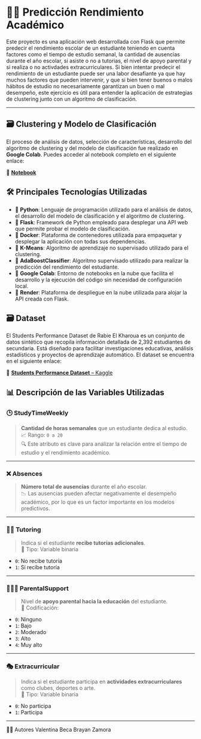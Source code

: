 # 👩‍🏫 Predicción Rendimiento Académico
Este proyecto es una aplicación web desarrollada con Flask que permite predecir el rendimiento escolar de un estudiante teniendo en cuenta factores como el tiempo de estudio semanal, la cantidad de ausencias durante el año escolar, si asiste o no a tutorias, el nivel de apoyo parental y si realiza o no activdades extracurriculares. Si bien intentar predecir el rendimiento de un estudiante puede ser una labor desafiante ya que hay muchos factores que pueden intervenir, y que si bien tener buenos o malos hábitos de estudio no necesariamente garantizan un buen o mal desempeño, este ejercicio es útil para entender la aplicación de estrategias de clustering junto con un algoritmo de clasificación.

---
## 🗃️ Clustering y Modelo de Clasificación
El proceso de análisis de datos, selección de características, desarrollo del algoritmo de clustering y del modelo de clasificación fue realizado en **Google Colab**.
Puedes acceder al notebook completo en el siguiente enlace:

🔗 [**Notebook**](https://colab.research.google.com/drive/1ATiyDclKyiPCj1isOmM4OtnDhm07k8q0?usp=sharing)

## 🛠️ Principales Tecnologías Utilizadas

- 🔹 **Python**: Lenguaje de programación utilizado para el análisis de datos, el desarrollo del modelo de clasificación y el algoritmo de clustering.
- 🔹 **Flask**: Framework de Python empleado para desplegar una API web que permite probar el modelo de clasificación.
- 🔹 **Docker**: Plataforma de contenedores utilizada para empaquetar y desplegar la aplicación con todas sus dependencias.
- 🔹 **K-Means**: Algoritmo de aprendizaje no supervisado utilizado para el clustering.
- 🔹 **AdaBoostClassifier**: Algoritmo supervisado utilizado para realizar la predicción del rendimiento del estudiante.
- 🔹 **Google Colab**: Entorno de notebooks en la nube que facilita el desarrollo y la ejecución del código sin necesidad de configuración local.
- 🔹 **Render**: Plataforma de despliegue en la nube utilizada para alojar la API creada con Flask.

## 🗃️ Dataset
​El Students Performance Dataset de Rabie El Kharoua es un conjunto de datos sintético que recopila información detallada de 2,392 estudiantes de secundaria. Está diseñado para facilitar investigaciones educativas, análisis estadísticos y proyectos de aprendizaje automático. El dataset se encuentra en el siguiente enlace:

🔗 [**Students Performance Dataset** – Kaggle](https://www.kaggle.com/datasets/rabieelkharoua/students-performance-dataset)

## 📊 Descripción de las Variables Utilizadas

### 🕒 StudyTimeWeekly
> **Cantidad de horas semanales** que un estudiante dedica al estudio.  
📈 Rango: `0 a 20`  
🔍 Este atributo es clave para analizar la relación entre el tiempo de estudio y el rendimiento académico.

---

### ❌ Absences
> **Número total de ausencias** durante el año escolar.  
📉 Las ausencias pueden afectar negativamente el desempeño académico, por lo que es un factor importante en los modelos predictivos.

---

### 🧑‍🏫 Tutoring
> Indica si el estudiante **recibe tutorías adicionales**.  
🔢 Tipo: Variable binaria

- `0`: No recibe tutoría  
- `1`: Sí recibe tutoría

---

### 👨‍👩‍👧 ParentalSupport
> Nivel de **apoyo parental hacia la educación** del estudiante.  
📏 Codificación:

- `0`: Ninguno  
- `1`: Bajo  
- `2`: Moderado  
- `3`: Alto  
- `4`: Muy alto

---

### 🎭 Extracurricular
> Indica si el estudiante participa en **actividades extracurriculares** como clubes, deportes o arte.  
🔢 Tipo: Variable binaria

- `0`: No participa  
- `1`: Participa

---


🧑‍💻 Autores
Valentina Beca
Brayan Zamora
